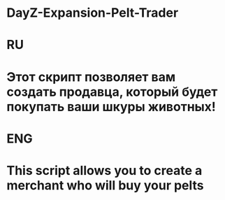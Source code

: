 # DayZ-Expansion-Pelt-Trader
# RU 
# Этот скрипт позволяет вам создать продавца, который будет покупать ваши шкуры животных!
# ENG 
# This script allows you to create a merchant who will buy your pelts
